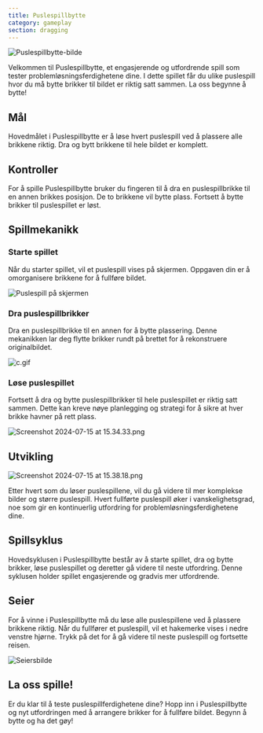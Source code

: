 ```yaml
---
title: Puslespillbytte
category: gameplay
section: dragging
---
```

![Puslespillbytte-bilde](https://help.studycat.com/hc/article_attachments/34916594979097)

Velkommen til Puslespillbytte, et engasjerende og utfordrende spill som tester problemløsningsferdighetene dine. I dette spillet får du ulike puslespill hvor du må bytte brikker til bildet er riktig satt sammen. La oss begynne å bytte!

## Mål

Hovedmålet i Puslespillbytte er å løse hvert puslespill ved å plassere alle brikkene riktig. Dra og bytt brikkene til hele bildet er komplett.

## Kontroller

For å spille Puslespillbytte bruker du fingeren til å dra en puslespillbrikke til en annen brikkes posisjon. De to brikkene vil bytte plass. Fortsett å bytte brikker til puslespillet er løst.

## Spillmekanikk

### Starte spillet

Når du starter spillet, vil et puslespill vises på skjermen. Oppgaven din er å omorganisere brikkene for å fullføre bildet.

![Puslespill på skjermen](https://help.studycat.com/hc/article_attachments/34916594979097)

### Dra puslespillbrikker

Dra en puslespillbrikke til en annen for å bytte plassering. Denne mekanikken lar deg flytte brikker rundt på brettet for å rekonstruere originalbildet.

![c.gif](https://help.studycat.com/hc/article_attachments/35085383360281)

### Løse puslespillet

Fortsett å dra og bytte puslespillbrikker til hele puslespillet er riktig satt sammen. Dette kan kreve nøye planlegging og strategi for å sikre at hver brikke havner på rett plass.

![Screenshot 2024-07-15 at 15.34.33.png](https://help.studycat.com/hc/article_attachments/35085383392153)

## Utvikling

![Screenshot 2024-07-15 at 15.38.18.png](https://help.studycat.com/hc/article_attachments/35085383395993)

Etter hvert som du løser puslespillene, vil du gå videre til mer komplekse bilder og større puslespill. Hvert fullførte puslespill øker i vanskelighetsgrad, noe som gir en kontinuerlig utfordring for problemløsningsferdighetene dine.

## Spillsyklus

Hovedsyklusen i Puslespillbytte består av å starte spillet, dra og bytte brikker, løse puslespillet og deretter gå videre til neste utfordring. Denne syklusen holder spillet engasjerende og gradvis mer utfordrende.

## Seier

For å vinne i Puslespillbytte må du løse alle puslespillene ved å plassere brikkene riktig. Når du fullfører et puslespill, vil et hakemerke vises i nedre venstre hjørne. Trykk på det for å gå videre til neste puslespill og fortsette reisen.

![Seiersbilde](https://help.studycat.com/hc/article_attachments/34916594984473)

## La oss spille!

Er du klar til å teste puslespillferdighetene dine? Hopp inn i Puslespillbytte og nyt utfordringen med å arrangere brikker for å fullføre bildet. Begynn å bytte og ha det gøy!